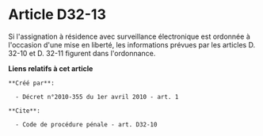 # Article D32-13

Si l'assignation à résidence avec surveillance électronique est ordonnée à l'occasion d'une mise en liberté, les informations
prévues par les articles D. 32-10 et D. 32-11 figurent dans l'ordonnance.

**Liens relatifs à cet article**

	**Créé par**:

	  - Décret n°2010-355 du 1er avril 2010 - art. 1

	**Cite**:

	  - Code de procédure pénale - art. D32-10
